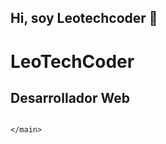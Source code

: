 ## Hi, soy Leotechcoder 👋

<!--
**Leotechcoder/Leotechcoder** is a ✨ _special_ ✨ repository because its `README.md` (this file) appears on your GitHub profile.

Here are some ideas to get you started:

- 🔭 I’m currently working on ...
- 🌱 I’m currently learning ...
- 👯 I’m looking to collaborate on ...
- 🤔 I’m looking for help with ...
- 💬 Ask me about ...
- 📫 How to reach me: ...
- 😄 Pronouns: ...
- ⚡ Fun fact: ...
-->
<main>
        <h1 id="h1">LeoTechCoder</h1>
        <h2>Desarrollador Web</h2>
        <section id="tone">
           <img src="file:///C:/Users/Leo/Desktop/primeraimagen.png" alt="">
        </section>
        
    </main>
